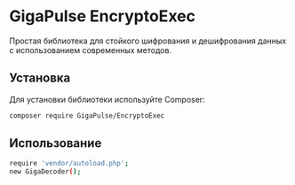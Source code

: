 # GigaPulse EncryptoExec

Простая библиотека для стойкого шифрования и дешифрования данных с использованием современных методов.

## Установка

Для установки библиотеки используйте Composer:

```bash
composer require GigaPulse/EncryptoExec
```

## Использование

```bash
require 'vendor/autoload.php';
new GigaDecoder(); 
```
